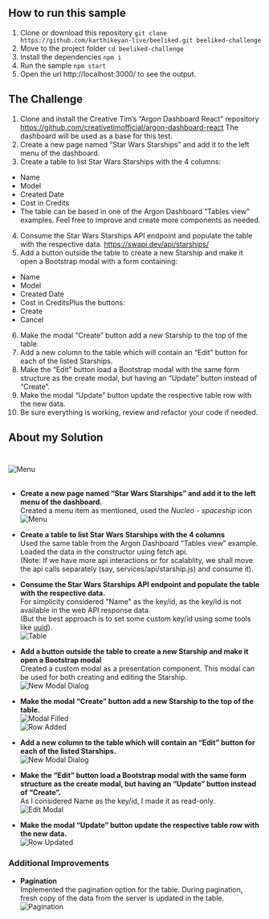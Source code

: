 ## How to run this sample

1. Clone or download this repository
   `git clone https://github.com/karthikeyan-live/beeliked.git beeliked-challenge`
2. Move to the project folder
   `cd beeliked-challenge`
3. Install the dependencies
   `npm i`
4. Run the sample
   `npm start`
5. Open the url http://localhost:3000/ to see the output.

## The Challenge

1. Clone and install the Creative Tim’s “Argon Dashboard React” repository
   https://github.com/creativetimofficial/argon-dashboard-react
   The dashboard will be used as a base for this test.
2. Create a new page named “Star Wars Starships” and add it to the left menu of the
   dashboard.
3. Create a table to list Star Wars Starships with the 4 columns:

- Name
- Model
- Created Date
- Cost in Credits
- The table can be based in one of the Argon Dashboard “Tables view” examples. Feel
  free to improve and create more components as needed.

4. Consume the Star Wars Starships API endpoint and populate the table with the respective data.
   https://swapi.dev/api/starships/
5. Add a button outside the table to create a new Starship and make it open a Bootstrap modal with a form containing:

- Name
- Model
- Created Date
- Cost in CreditsPlus the buttons:
- Create
- Cancel

6. Make the modal “Create” button add a new Starship to the top of the table.
7. Add a new column to the table which will contain an “Edit” button for each of the listed
   Starships.
8. Make the “Edit” button load a Bootstrap modal with the same form structure as the
   create modal, but having an “Update” button instead of “Create”.
9. Make the modal “Update” button update the respective table row with the new data.
10. Be sure everything is working, review and refactor your code if needed.

## About my Solution<br/><br/>
  ![Menu](./Documentation/images/demo.gif)<br/><br/>

- **Create a new page named “Star Wars Starships” and add it to the left menu of the
  dashboard.**<br/>
  Created a menu item as mentioned, used the _Nucleo - spaceship_ icon<br/>
  ![Menu](./Documentation/images/1_menu.png)
  
- **Create a table to list Star Wars Starships with the 4 columns**<br/>
  Used the same table from the Argon Dashboard “Tables view” example. Loaded the data in the constructor using fetch api.<br/>
  (Note: If we have more api interactions or for scalablity, we shall move the api calls separately (say, services/api/starship.js) and consume it).
  
- **Consume the Star Wars Starships API endpoint and populate the table with the respective data.**<br/>
  For simplicity considered "Name" as the key/id, as the key/id is not available in the web API response data.<br/>
  (But the best approach is to set some custom key/id using some tools like [uuid](https://www.npmjs.com/package/uuid)).<br/>
  ![Table](./Documentation/images/2_table.png)


- **Add a button outside the table to create a new Starship and make it open a Bootstrap modal**<br/>
Created a custom modal as a presentation component. This modal can be used for both creating and editing the Starship.<br/>
  ![New Modal Dialog](./Documentation/images/3_newmodal.png)

- **Make the modal “Create” button add a new Starship to the top of the table.**<br/>
  ![Modal Filled](./Documentation/images/41_newFilled.png)<br/>
  ![Row Added](./Documentation/images/42_newRow.png)

- **Add a new column to the table which will contain an “Edit” button for each of the listed Starships.**<br/>
  ![New Modal Dialog](./Documentation/images/51_edit.png)

- **Make the “Edit” button load a Bootstrap modal with the same form structure as the create modal, but having an “Update” button instead of “Create”.**<br/>
As I considered Name as the key/id, I made it as read-only.<br/>
  ![Edit Modal](./Documentation/images/editModal.png)<br/>

- **Make the modal “Update” button update the respective table row with the new data.**<br/>
  ![Row Updated](./Documentation/images/editedRow.png)

### Additional Improvements
- **Pagination**<br/>
Implemented the pagination option for the table. During pagination, fresh copy of the data from the server is updated in the table.<br/>
  ![Pagination](./Documentation/images/6_pagination.png)
